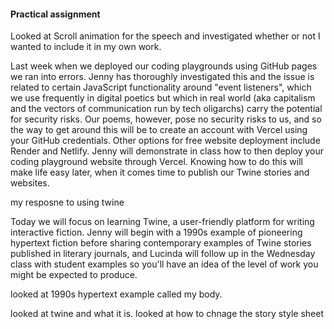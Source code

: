 #### Practical assignment 

Looked at Scroll animation for the speech and investigated whether or not I wanted to include it in my own work.


Last week when we deployed our coding playgrounds using GitHub pages we ran into errors. Jenny has thoroughly investigated this and the issue is related to certain JavaScript functionality around "event listeners", which we use frequently in digital poetics but which in real world (aka capitalism and the vectors of communication run by tech oligarchs) carry the potential for security risks. Our poems, however, pose no security risks to us, and so the way to get around this will be to create an account with Vercel using your GitHub credentials. Other options for free website deployment include Render and Netlify. Jenny will demonstrate in class how to then deploy your coding playground website through Vercel. Knowing how to do this will make life easy later, when it comes time to publish our Twine stories and websites.

my resposne to using twine


Today we will focus on learning Twine, a user-friendly platform for writing interactive fiction. Jenny will begin with a 1990s example of pioneering hypertext fiction before sharing contemporary examples of Twine stories published in literary journals, and Lucinda will follow up in the Wednesday class with student examples so you'll have an idea of the level of work you might be expected to produce.

looked at 1990s hypertext example called my body.

looked at twine and what it is.
looked at how to chnage the story style sheet
